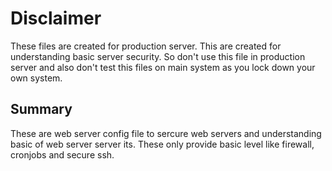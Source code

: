 # Disclaimer

These files are created for production server. This are created for understanding basic server security. So don't use this file in production server and also don't test this files on main system as you lock down your own system.

## Summary

These are web server config file to sercure web servers and understanding basic of web server server its. These only provide basic level like firewall, cronjobs and secure ssh.